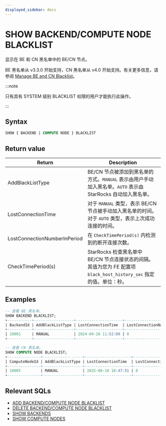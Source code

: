 ```yaml
---
displayed_sidebar: docs
---
```


# SHOW BACKEND/COMPUTE NODE BLACKLIST

显示在 BE 和 CN 黑名单中的 BE/CN 节点。

BE 黑名单从 v3.3.0 开始支持，CN 黑名单从 v4.0 开始支持。有关更多信息，请参阅 [Manage BE and CN Blacklist](../../../../administration/management/BE_blacklist.md)。

:::note

只有具有 SYSTEM 级别 BLACKLIST 权限的用户才能执行此操作。

:::

## Syntax

```SQL
SHOW { BACKEND | COMPUTE NODE } BLACKLIST
```

## Return value

| **Return**                   | **Description**                                              |
| ---------------------------- | ------------------------------------------------------------ |
| AddBlackListType             | BE/CN 节点被添加到黑名单的方式。`MANUAL` 表示由用户手动加入黑名单。`AUTO` 表示由 StarRocks 自动加入黑名单。 |
| LostConnectionTime           | 对于 `MANUAL` 类型，表示 BE/CN 节点被手动加入黑名单的时间。<br />对于 `AUTO` 类型，表示上次成功连接的时间。 |
| LostConnectionNumberInPeriod | 在 `CheckTimePeriod(s)` 内检测到的断开连接次数。 |
| CheckTimePeriod(s)           | StarRocks 检查黑名单中 BE/CN 节点连接状态的间隔。其值为您为 FE 配置项 `black_host_history_sec` 指定的值。单位：秒。 |

## Examples

```SQL
-- 查看 BE 黑名单。
SHOW BACKEND BLACKLIST;
+-----------+------------------+---------------------+------------------------------+--------------------+
| BackendId | AddBlackListType | LostConnectionTime  | LostConnectionNumberInPeriod | CheckTimePeriod(s) |
+-----------+------------------+---------------------+------------------------------+--------------------+
| 10001     | MANUAL           | 2024-04-28 11:52:09 | 0                            | 5                  |
+-----------+------------------+---------------------+------------------------------+--------------------+

-- 查看 CN 黑名单。
SHOW COMPUTE NODE BLACKLIST;
+---------------+------------------+---------------------+------------------------------+--------------------+
| ComputeNodeId | AddBlackListType | LostConnectionTime  | LostConnectionNumberInPeriod | CheckTimePeriod(s) |
+---------------+------------------+---------------------+------------------------------+--------------------+
| 10005         | MANUAL           | 2025-08-18 10:47:51 | 0                            | 5                  |
+---------------+------------------+---------------------+------------------------------+--------------------+
```

## Relevant SQLs

- [ADD BACKEND/COMPUTE NODE BLACKLIST](./ADD_BACKEND_BLACKLIST.md)
- [DELETE BACKEND/COMPUTE NODE BLACKLIST](./DELETE_BACKEND_BLACKLIST.md)
- [SHOW BACKENDS](SHOW_BACKENDS.md)
- [SHOW COMPUTE NODES](./SHOW_COMPUTE_NODES.md)